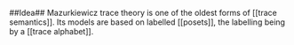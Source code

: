 ##Idea##
Mazurkiewicz trace theory is one of the oldest forms of [[trace semantics]]. Its models are based on labelled [[posets]], the labelling being by a [[trace alphabet]].